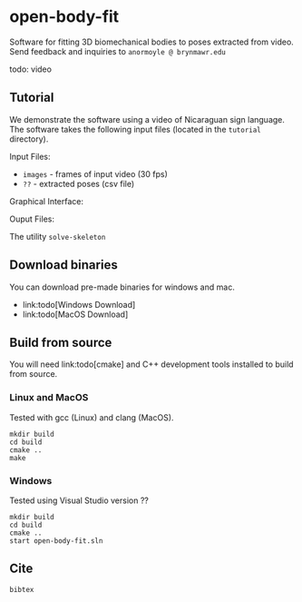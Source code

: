 # open-body-fit

Software for fitting 3D biomechanical bodies to poses extracted from video.
Send feedback and inquiries to `anormoyle @ brynmawr.edu`

todo: video

## Tutorial

We demonstrate the software using a video of Nicaraguan sign language. 
The software takes the following input files (located in the `tutorial` directory).

Input Files:

* `images` - frames of input video (30 fps)
* `??` - extracted poses (csv file)

Graphical Interface:


Ouput Files:

The utility `solve-skeleton` 

## Download binaries

You can download pre-made binaries for windows and mac.

* link:todo[Windows Download]
* link:todo[MacOS Download]

## Build from source

You will need link:todo[cmake] and C++ development tools installed to build from source.

### Linux and MacOS

Tested with gcc (Linux) and clang (MacOS).

```
mkdir build
cd build
cmake ..
make
```

### Windows

Tested using Visual Studio version ??

```
mkdir build
cd build
cmake ..
start open-body-fit.sln
```

## Cite

```
bibtex
```